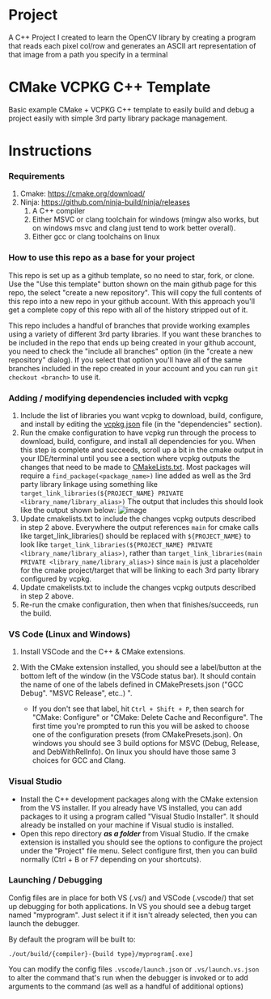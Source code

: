 # Project

A C++ Project I created to learn the OpenCV library by creating a program that reads each pixel col/row and generates an ASCII art representation of that image from a path you specify in a terminal

# CMake VCPKG C++ Template

Basic example CMake + VCPKG C++ template to easily build and debug a project easily with simple 3rd party library package management.

# Instructions

### Requirements

1.  Cmake: https://cmake.org/download/
1.  Ninja: https://github.com/ninja-build/ninja/releases
    1.  A C++ compiler
    1.  Either MSVC or clang toolchain for windows (mingw also works, but on windows msvc and clang just tend to work better overall).
    1.  Either gcc or clang toolchains on linux

### How to use this repo as a base for your project 

This repo is set up as a github template, so no need to star, fork, or clone. 
Use the "Use this template" button shown on the main github page for this repo, the select "create a new repository".
This will copy the full contents of this repo into a new repo in your github account. With this approach you'll get a complete copy of this repo with all of the history stripped out of it.

This repo includes a handful of branches that provide working examples using a variety of different 3rd party libraries. If you want these branches to be included in the repo that ends up being created in your github account, you need to check the "include all branches" option (in the "create a new repository" dialog). If you select that option you'll have all of the same branches included in the repo created in your account and you can run `git checkout <branch>` to use it.

### Adding / modifying dependencies included with vcpkg

1. Include the list of libraries you want vcpkg to download, build, configure, and install by editing the [vcpkg.json](vcpkg.json) file (in the "dependencies" section).
2. Run the cmake configuration to have vcpkg run through the process to download, build, configure, and install all dependencies for you. When this step is complete and succeeds, scroll up a bit in the cmake output in your IDE/terminal until you see a section where vcpkg outputs the changes that need to be made to [CMakeLists.txt](CMakeLists.txt). Most packages will require a `find_package(<package_name>)` line added as well as the 3rd party library linkage using something like `target_link_libraries(${PROJECT_NAME} PRIVATE <library_name/library_alias>)` The output that includes this should look like the output shown below:
![image](https://github.com/vorlac/cmake-vcpkg-project-template/assets/92295044/56d5c9d2-c2da-476d-aa85-0562de17933e)
3. Update cmakelists.txt to include the changes vcpkg outputs described in step 2 above. Everywhere the output references `main` for cmake calls like target_link_libraries() should be replaced with `${PROJECT_NAME}` to look like `target_link_libraries(${PROJECT_NAME} PRIVATE <library_name/library_alias>)`, rather than `target_link_libraries(main PRIVATE <library_name/library_alias>)` since `main` is just a placeholder for the cmake project/target that will be linking to each 3rd party library configured by vcpkg.
3. Update cmakelists.txt to include the changes vcpkg outputs described in step 2 above.
4. Re-run the cmake configuration, then when that finishes/succeeds, run the build. 

### VS Code (Linux and Windows)

1. Install VSCode and the C++ & CMake extensions.
1. With the CMake extension installed, you should see a label/button at the bottom left of the window (in the VSCode status bar). It should contain the name of one of the labels defined in CMakePresets.json ("GCC Debug". "MSVC Release", etc..) ".

   - If you don't see that label, hit `Ctrl + Shift + P`, then search for "CMake: Configure" or "CMake: Delete Cache and Reconfigure". The first time you're prompted to run this you will be asked to choose one of the configuration presets (from CMakePresets.json). On windows you should see 3 build options for MSVC (Debug, Release, and DebWithRelInfo). On linux you should have those same 3 choices for GCC and Clang.

### Visual Studio

- Install the C++ development packages along with the CMake extension from the VS installer. If you already have VS installed, you can add packages to it using a program called "Visual Studio Installer". It should already be installed on your machine if Visual studio is installed.
- Open this repo directory **_as a folder_** from Visual Studio. If the cmake extension is installed you should see the options to configure the project under the "Project" file menu. Select configure first, then you can build normally (Ctrl + B or F7 depending on your shortcuts).

### Launching / Debugging

Config files are in place for both VS (.vs/) and VSCode (.vscode/) that set up debugging for both applications. In VS you should see a debug target named "myprogram". Just select it if it isn't already selected, then you can launch the debugger.

By default the program will be built to:

    ./out/build/{compiler}-{build type}/myprogram[.exe]

You can modify the config files `.vscode/launch.json` or `.vs/launch.vs.json` to alter the command that's run when the debugger is invoked or to add arguments to the command (as well as a handful of additional options)
